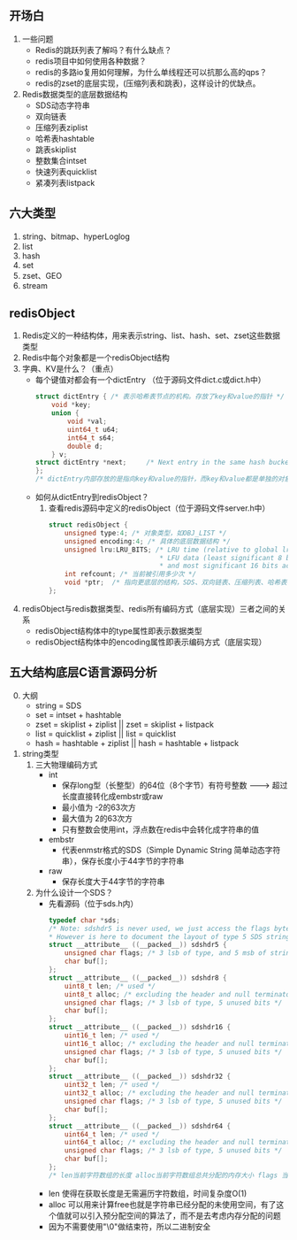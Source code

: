 ## 开场白
1. 一些问题
    * Redis的跳跃列表了解吗？有什么缺点？
    * redis项目中如何使用各种数据？
    * redis的多路io复用如何理解，为什么单线程还可以抗那么高的qps？
    * redis的zset的底层实现，(压缩列表和跳表)，这样设计的优缺点。
2. Redis数据类型的底层数据结构
    * SDS动态字符串
    * 双向链表
    * 压缩列表ziplist
    * 哈希表hashtable
    * 跳表skiplist
    * 整数集合intset
    * 快速列表quicklist
    * 紧凑列表listpack
## 六大类型
1. string、bitmap、hyperLoglog
2. list
3. hash
4. set
5. zset、GEO
6. stream
## redisObject
1. Redis定义的一种结构体，用来表示string、list、hash、set、zset这些数据类型
2. Redis中每个对象都是一个redisObject结构
3. 字典、KV是什么？（重点）
    * 每个键值对都会有一个dictEntry （位于源码文件dict.c或dict.h中）
        ```c
        struct dictEntry { /* 表示哈希表节点的机构。存放了key和value的指针 */
            void *key; 
            union {
                void *val;
                uint64_t u64;
                int64_t s64;
                double d;
            } v;
        struct dictEntry *next;     /* Next entry in the same hash bucket. */
        };
        /* dictEntry内部存放的是指向key和value的指针，而key和value都是单独的对象，由redisObject构成 */
        ```
    * 如何从dictEntry到redisObject？
        1. 查看redis源码中定义的redisObject（位于源码文件server.h中）
            ```c
            struct redisObject {
                unsigned type:4; /* 对象类型，如OBJ_LIST */
                unsigned encoding:4; /* 具体的底层数据结构 */
                unsigned lru:LRU_BITS; /* LRU time (relative to global lru_clock) or
                                        * LFU data (least significant 8 bits frequency
                                        * and most significant 16 bits access time). */
                int refcount; /* 当前被引用多少次 */
                void *ptr;  /* 指向更底层的结构，SDS、双向链表、压缩列表、哈希表、跳表、整数集合等 */
            };
            ```
4. redisObject与redis数据类型、redis所有编码方式（底层实现）三者之间的关系
    * redisObject结构体中的type属性即表示数据类型
    * redisObject结构体中的encoding属性即表示编码方式（底层实现）
## 五大结构底层C语言源码分析
0. 大纲
    * string = SDS
    * set = intset + hashtable
    * zset = skiplist + ziplist || zset = skiplist + listpack
    * list = quicklist + ziplist || list = quicklist
    * hash = hashtable + ziplist || hash = hashtable + listpack
1.  string类型
    1. 三大物理编码方式
        * int
            * 保存long型（长整型）的64位（8个字节）有符号整数  ---> 超过长度直接转化成embstr或raw
            * 最小值为 -2的63次方
            * 最大值为 2的63次方
            * 只有整数会使用int，浮点数在redis中会转化成字符串的值
        * embstr
            * 代表enmstr格式的SDS（Simple Dynamic String 简单动态字符串），保存长度小于44字节的字符串
        * raw
            * 保存长度大于44字节的字符串
    2. 为什么设计一个SDS？
        * 先看源码（位于sds.h内）
            ```c
            typedef char *sds;
            /* Note: sdshdr5 is never used, we just access the flags byte directly.
            * However is here to document the layout of type 5 SDS strings. */
            struct __attribute__ ((__packed__)) sdshdr5 {
                unsigned char flags; /* 3 lsb of type, and 5 msb of string length */
                char buf[];
            };
            struct __attribute__ ((__packed__)) sdshdr8 {
                uint8_t len; /* used */
                uint8_t alloc; /* excluding the header and null terminator */
                unsigned char flags; /* 3 lsb of type, 5 unused bits */
                char buf[];
            };
            struct __attribute__ ((__packed__)) sdshdr16 {
                uint16_t len; /* used */
                uint16_t alloc; /* excluding the header and null terminator */
                unsigned char flags; /* 3 lsb of type, 5 unused bits */
                char buf[];
            };
            struct __attribute__ ((__packed__)) sdshdr32 {
                uint32_t len; /* used */
                uint32_t alloc; /* excluding the header and null terminator */
                unsigned char flags; /* 3 lsb of type, 5 unused bits */
                char buf[];
            };
            struct __attribute__ ((__packed__)) sdshdr64 {
                uint64_t len; /* used */
                uint64_t alloc; /* excluding the header and null terminator */
                unsigned char flags; /* 3 lsb of type, 5 unused bits */
                char buf[];
            };
            /* len当前字符数组的长度 alloc当前字符数组总共分配的内存大小 flags 当前字符数组的属性 buf[] 字符串真正的值 */
            ```
        * len 使得在获取长度是无需遍历字符数组，时间复杂度O(1)
        * alloc 可以用来计算free也就是字符串已经分配的未使用空间，有了这个值就可以引入预分配空间的算法了，而不是去考虑内存分配的问题
        * 因为不需要使用"\0"做结束符，所以二进制安全


